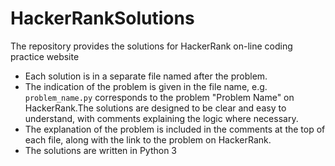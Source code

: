 # HackerRankSolutions
The repository provides the solutions for HackerRank on-line coding practice website
- Each solution is in a separate file named after the problem. 
- The indication of the problem is given in the file name, e.g. `problem_name.py` corresponds to the problem "Problem Name" on HackerRank.The solutions are designed to be clear and easy to understand, with comments explaining the logic where necessary.
- The explanation of the problem is included in the comments at the top of each file, along with the link to the problem on HackerRank.
- The solutions are written in Python 3
